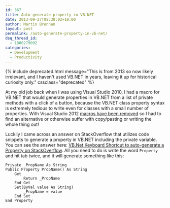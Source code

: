 ```yaml
---
id: 367
title: Auto-generate property in VB.NET
date: 2013-09-27T08:30:02+10:00
author: Martin Brennan
layout: post
permalink: /auto-generate-property-in-vb-net/
dsq_thread_id:
  - 1800279092
categories:
  - Development
  - Productivity
---
```


{% include deprecated.html message="This is from 2013 so now likely irrelevant, and I haven't used VB.NET in years, leaving it up for historical curiosity only." cssclass="deprecated" %}

At my old job back when I was using Visual Studio 2010, I had a macro for VB.NET that would generate properties in VB.NET from a list of private methods with a click of a button, because the VB.NET class property syntax is extremely tedious to write even for classes with a small number of properties. With Visual Studio 2012 [macros have been removed](http://stackoverflow.com/questions/12062515/can-i-record-play-macros-in-visual-studio-2012-2013) so I had to find an alternative or otherwise suffer with copy/pasting or writing the whole thing out!

Luckily I came across an answer on StackOverflow that utilizes code snippets to generate a property in VB.NET including the private variable. You can see the answer here: [VB.Net Keyboard Shortcut to auto-generate a Property on StackOverflow](http://stackoverflow.com/questions/3736932/vb-net-keyboard-shortcut-to-auto-generate-a-property). All you need to do is write the word `Property` and hit tab twice, and it will generate something like this:

```visualbasic
Private _PropName As String
Public Property PropName() As String
    Get
        Return _PropName
    End Get
    Set(ByVal value As String)
        _PropName = value
    End Set
End Property
```

